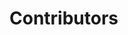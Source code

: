 <script setup>
import { VPTeamMembers } from "vitepress/theme";
import { getContributors } from "../../contributors.ts";

const contributors = getContributors([
	"XxZenk",
	"Cape-City",
	"Potat",
	"Heimdallr-1",
	"Santiago Hernandez",
	"nageih",
	"Ryo TAGAMI",
	"smoong",
	"junshengxie",
	"Lev",
]);
</script>

# Contributors

<VPTeamMembers size="small" :members="contributors" />
